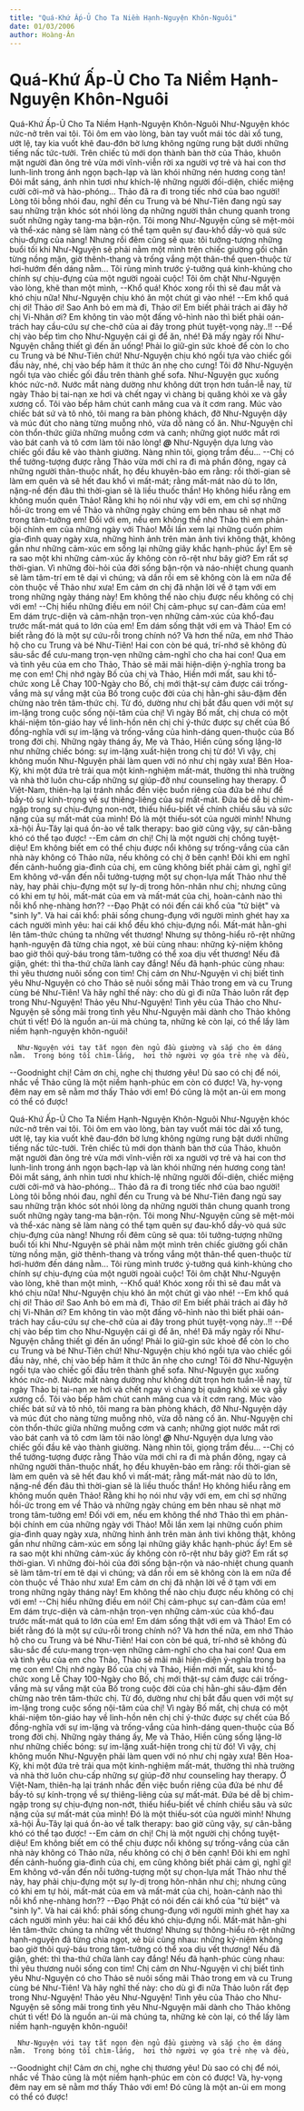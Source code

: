 ```yaml
---
title: "Quá-Khứ Ấp-Ủ Cho Ta Niềm Hạnh-Nguyện Khôn-Nguôi"
date: 01/03/2006
author: Hoàng-Ân
---
```


# Quá-Khứ Ấp-Ủ Cho Ta Niềm Hạnh-Nguyện Khôn-Nguôi

Quá-Khứ Ấp-Ủ Cho Ta Niềm Hạnh-Nguyện Khôn-Nguôi
     Như-Nguyện khóc nức-nở trên vai tôi.  Tôi ôm em vào lòng, bàn tay vuốt mái tóc dài xổ tung, ướt lệ, tay kia vuốt khẽ đau-đớn bờ lưng không ngừng rung bật dưới những tiếng nấc tức-tưởi.  Trên chiếc tủ mới dọn thành bàn thờ của Thảo, khuôn mặt người đàn ông trẻ vừa mới vĩnh-viễn rời xa người vợ trẻ và hai con thơ lunh-linh trong ánh ngọn bạch-lạp và làn khói những nén hương cong tàn!  Đôi mắt sáng, ánh nhìn tươi như khích-lệ những người đối-diện, chiếc miệng cười cởi-mở và hào-phóng...  Thảo đã ra đi trong tiếc nhớ của bao người!  Lòng tôi bỗng nhói đau, nghĩ đến cu Trung và bé Như-Tiên đang ngủ say sau những trận khóc sót nhói lòng dạ những người thân chung quanh trong suốt những ngày tang-ma bận-rộn.  Tôi mong Như-Nguyện cũng sẽ mệt-mỏi và thể-xác nàng sẽ làm nàng có thể tạm quên sự đau-khổ dầy-vò quá sức chịu-đựng của nàng!  Nhưng rồi đêm cũng sẽ qua:  tôi tưởng-tượng những buổi tối khi Như-Nguyện sẽ phải nằm một mình trên chiếc giường gối chăn từng nồng mặn, giờ thênh-thang và trống vắng một thân-thể quen-thuộc từ hơi-hướm đến dáng nằm...  Tôi rùng mình trước ý-tưởng quá kinh-khủng cho chính sự chịu-đựng của một người ngoài cuộc!
      Tôi ôm chặt Như-Nguyện vào lòng, khẽ than một mình,
--Khổ quá!  Khóc xong rồi thì sẽ đau mắt và khó chịu nữa!  Như-Nguyện chịu khó ăn một chút gì vào nhé!
--Em khổ quá chị ơi!  Thảo ơi!  Sao Anh bỏ em mà đi, Thảo ơi!  Em biết phải trách ai đây hở chị Vi-Nhân ơi?  Em không tin vào một đấng vô-hình nào thì biết phải oán-trách hay cầu-cứu sự che-chở của ai đây trong phút tuyệt-vọng này..!!
--Để chị vào bếp tìm cho Như-Nguyện cái gì để ăn, nhé!  Đã mấy ngày rồi Như-Nguyện chẳng thiết gì đến ăn uống!  Phải lo giữ-gìn sức khoẻ để còn lo cho cu Trung và bé Như-Tiên chứ!  Như-Nguyện chịu khó ngồi tựa vào chiếc gối đầu này, nhé, chị vào bếp hâm ít thức ăn nhẹ cho cưng!
      Tôi đỡ Như-Nguyện ngồi tựa vào chiếc gối đầu trên thành ghế sofa.  Như-Nguyện gục xuống khóc nức-nở.  Nước mắt nàng dường như không dứt trọn hơn tuần-lễ nay, từ ngày Thảo bị tai-nạn xe hơi và chết ngay vì chàng bị quăng khỏi xe và gẫy xương cổ.  Tôi vào bếp hâm chút canh măng cua và ít cơm rang.  Múc vào chiếc bát sứ và tô nhỏ, tôi mang ra bàn phòng khách, đỡ Như-Nguyện dậy và múc đút cho nàng từng muỗng nhỏ, vừa dỗ nàng cố ăn.  Như-Nguyện chỉ còn thổn-thức giữa những muỗng cơm và canh;  những giọt nước mắt rơi vào bát canh và tô cơm làm tôi não lòng!
      ***@***
      Như-Nguyện dựa lưng vào chiếc gối đầu kê vào thành giường.  Nàng nhìn tôi, giọng trầm đều...
--Chị có thể tưởng-tượng được rằng Thảo vừa mới chỉ ra đi mà phần đông, ngay cả những người thân-thuộc nhất, họ đều khuyên-bảo em rằng:  rồi thời-gian sẽ làm em quên và sẽ hết đau khổ vì mất-mát;  rằng mất-mát nào dù to lớn, nặng-nề đến đâu thì thời-gian sẽ là liều thuốc thần!  Họ không hiểu rằng em không muốn quên Thảo!  Rằng khi họ nói như vậy với em, em chỉ sợ những hồi-ức trong em về Thảo và những ngày chúng em bên nhau sẽ nhạt mờ trong tâm-tưởng em!  Đối với em, nếu em không thể nhớ Thảo thì em phản-bội chính em của những ngày với Thảo!  Mỗi lần xem lại những cuốn phim gia-đình quay ngày xưa, những hình ảnh trên màn ảnh tivi không thật, không gần như những cảm-xúc em sống lại những giây khắc hạnh-phúc ấy!  Em sẽ ra sao một khi những cảm-xúc ấy không còn rõ-rệt như bây giờ?  Em rất sợ thời-gian.  Vì những đòi-hỏi của đời sống bận-rộn và náo-nhiệt chung quanh sẽ làm tâm-trí em tê dại vì chúng;  và dần rồi em sẽ không còn là em nữa để còn thuộc về Thảo như xưa!  Em cảm ơn chị đã nhận lời về ở tạm với em trong những ngày tháng này!  Em không thể nào chịu được nếu không có chị với em!
--Chị hiểu những điều em nói!  Chị cảm-phục sự can-đảm của em!  Em dám trực-diện và cảm-nhận trọn-vẹn những cảm-xúc của khổ-đau trước mất-mát quá to lớn của em!  Em dám sống thật với em và Thảo!  Em có biết rằng đó là một sự cứu-rỗi trong chính nó?  Và hơn thế nữa, em nhớ Thảo hộ cho cu Trung và bé Như-Tiên!  Hai con còn bé quá, trí-nhớ sẽ không đủ sâu-sắc để cưu-mang trọn-vẹn những cảm-nghĩ cho cha hai con!  Qua em và tình yêu của em cho Thảo, Thảo sẽ mãi mãi hiện-diện ý-nghĩa trong ba mẹ con em!  Chị nhớ ngày Bố của chị và Thảo, Hiền mới mất,  sau khi tổ-chức xong Lễ Chay 100-Ngày cho Bố,  chị mới thật-sự cảm được cái trống-vắng mà sự vắng mặt của Bố trong cuộc đời của chị hằn-ghi sâu-đậm đến chừng nào trên tâm-thức chị.  Từ đó, dường như chị bắt đầu quen với một sự im-lặng trong cuộc sống nội-tâm của chị!  Vì ngày Bố mất, chị chưa có một khái-niệm tôn-giáo hay về linh-hồn nên chị chỉ ý-thức được sự chết của Bố đồng-nghĩa với sự im-lặng và trống-vắng của hình-dáng quen-thuộc của Bố trong đời chị.  Những ngày tháng ấy, Mẹ và Thảo, Hiền cũng sống lặng-lờ như những chiếc bóng:  sự im-lặng xuất-hiện trong chị từ đó!  Vì vậy, chị không muốn Như-Nguyện phải làm quen với nó như chị ngày xưa!  Bên Hoa-Kỳ, khi một đứa trẻ trải qua một kinh-nghiệm mất-mát, thường thì nhà trường và nhà thờ luôn chu-cấp những sự giúp-đỡ như counseling hay therapy.  Ở Việt-Nam, thiên-hạ lại tránh nhắc đến việc buồn riêng của đứa bé như để bầy-tỏ sự kính-trọng về sự thiêng-liêng của sự mất-mát.  Đứa bé dễ bị chìm-ngập trong sự chịu-đựng non-nớt, thiếu hiểu-biết về chính chiều sâu và sức nặng của sự mất-mát của mình!  Đó là một thiếu-sót của người mình!  Nhưng xã-hội Âu-Tây lại quá ồn-ào về talk therapy:  bao giờ cũng vậy, sự cân-bằng khó có thể tạo được!
--Em cảm ơn chị!  Chị là một người chị chồng tuyệt-diệu!  Em không biết em có thể chịu được nổi không sự trống-vắng của căn nhà này không có Thảo nữa, nếu không có chị ở bên cạnh!  Đôi khi em nghĩ đến cảnh-huống gia-đình của chị, em cũng không biết phải cảm gì, nghĩ gì!  Em không vớ-vẩn đến nỗi tưởng-tượng một sự chọn-lựa mất Thảo như thế này, hay phải chịu-đựng một sự ly-dị trong hôn-nhân như chị;  nhưng cũng có khi em tự hỏi,  mất-mát của em và mất-mát của chị,  hoàn-cảnh nào thì nỗi khổ nhẹ-nhàng hơn??
--Đạo Phật có nói đến cái khổ của "tử biệt" và "sinh ly".  Và hai cái khổ: phải sống chung-đụng với người mình ghét hay xa cách người mình yêu: hai cái khổ đều khó chịu-đựng nổi.  Mất-mát hằn-ghi lên tâm-thức chúng ta những vết thương!  Nhưng sự thông-hiểu rõ-rệt những hạnh-nguyện đã từng chia ngọt, xẻ bùi cùng nhau:  những kỷ-niệm không bao giờ thôi quý-báu trong tâm-tưởng có thể xoa dịu vết thương!  Nếu đã giận, ghét:  thì tha-thứ chữa lành cay đắng!  Nếu đã hạnh-phúc cùng nhau: thì yêu thương nuôi sống con tim!  Chị cảm ơn Như-Nguyện vì chị biết tình yêu Như-Nguyện có cho Thảo sẽ nuôi sống mãi Thảo trong em và cu Trung cùng bé Như-Tiên!  Và hãy nghĩ thế này:  cho dù gì đi nữa Thảo luôn rất đẹp trong Như-Nguyện!  Thảo yêu Như-Nguyện!  Tình yêu của Thảo cho Như-Nguyện sẽ sống mãi trong tình yêu Như-Nguyện mãi dành cho Thảo không chút tì vết!  Đó là nguồn an-ủi mà chúng ta, những kẻ còn lại, có thể lấy làm niềm hạnh-nguyện khôn-nguôi!

      Như-Nguyện với tay tắt ngọn đèn ngủ đầu giường và sắp cho êm dáng nằm.  Trong bóng tối chìm-lắng,  hơi thở người vợ góa trẻ nhẹ và đều,
--Goodnight chị!  Cảm ơn chị, nghe chị thương yêu!  Dù sao có chị để nói, nhắc về Thảo cũng là một niềm hạnh-phúc em còn có được!  Và, hy-vọng đêm nay em sẽ nằm mơ thấy Thảo với em!  Đó cũng là một an-ủi em mong có thể có được!

Quá-Khứ Ấp-Ủ Cho Ta Niềm Hạnh-Nguyện Khôn-Nguôi
     Như-Nguyện khóc nức-nở trên vai tôi.  Tôi ôm em vào lòng, bàn tay vuốt mái tóc dài xổ tung, ướt lệ, tay kia vuốt khẽ đau-đớn bờ lưng không ngừng rung bật dưới những tiếng nấc tức-tưởi.  Trên chiếc tủ mới dọn thành bàn thờ của Thảo, khuôn mặt người đàn ông trẻ vừa mới vĩnh-viễn rời xa người vợ trẻ và hai con thơ lunh-linh trong ánh ngọn bạch-lạp và làn khói những nén hương cong tàn!  Đôi mắt sáng, ánh nhìn tươi như khích-lệ những người đối-diện, chiếc miệng cười cởi-mở và hào-phóng...  Thảo đã ra đi trong tiếc nhớ của bao người!  Lòng tôi bỗng nhói đau, nghĩ đến cu Trung và bé Như-Tiên đang ngủ say sau những trận khóc sót nhói lòng dạ những người thân chung quanh trong suốt những ngày tang-ma bận-rộn.  Tôi mong Như-Nguyện cũng sẽ mệt-mỏi và thể-xác nàng sẽ làm nàng có thể tạm quên sự đau-khổ dầy-vò quá sức chịu-đựng của nàng!  Nhưng rồi đêm cũng sẽ qua:  tôi tưởng-tượng những buổi tối khi Như-Nguyện sẽ phải nằm một mình trên chiếc giường gối chăn từng nồng mặn, giờ thênh-thang và trống vắng một thân-thể quen-thuộc từ hơi-hướm đến dáng nằm...  Tôi rùng mình trước ý-tưởng quá kinh-khủng cho chính sự chịu-đựng của một người ngoài cuộc!
      Tôi ôm chặt Như-Nguyện vào lòng, khẽ than một mình,
--Khổ quá!  Khóc xong rồi thì sẽ đau mắt và khó chịu nữa!  Như-Nguyện chịu khó ăn một chút gì vào nhé!
--Em khổ quá chị ơi!  Thảo ơi!  Sao Anh bỏ em mà đi, Thảo ơi!  Em biết phải trách ai đây hở chị Vi-Nhân ơi?  Em không tin vào một đấng vô-hình nào thì biết phải oán-trách hay cầu-cứu sự che-chở của ai đây trong phút tuyệt-vọng này..!!
--Để chị vào bếp tìm cho Như-Nguyện cái gì để ăn, nhé!  Đã mấy ngày rồi Như-Nguyện chẳng thiết gì đến ăn uống!  Phải lo giữ-gìn sức khoẻ để còn lo cho cu Trung và bé Như-Tiên chứ!  Như-Nguyện chịu khó ngồi tựa vào chiếc gối đầu này, nhé, chị vào bếp hâm ít thức ăn nhẹ cho cưng!
      Tôi đỡ Như-Nguyện ngồi tựa vào chiếc gối đầu trên thành ghế sofa.  Như-Nguyện gục xuống khóc nức-nở.  Nước mắt nàng dường như không dứt trọn hơn tuần-lễ nay, từ ngày Thảo bị tai-nạn xe hơi và chết ngay vì chàng bị quăng khỏi xe và gẫy xương cổ.  Tôi vào bếp hâm chút canh măng cua và ít cơm rang.  Múc vào chiếc bát sứ và tô nhỏ, tôi mang ra bàn phòng khách, đỡ Như-Nguyện dậy và múc đút cho nàng từng muỗng nhỏ, vừa dỗ nàng cố ăn.  Như-Nguyện chỉ còn thổn-thức giữa những muỗng cơm và canh;  những giọt nước mắt rơi vào bát canh và tô cơm làm tôi não lòng!
      ***@***
      Như-Nguyện dựa lưng vào chiếc gối đầu kê vào thành giường.  Nàng nhìn tôi, giọng trầm đều...
--Chị có thể tưởng-tượng được rằng Thảo vừa mới chỉ ra đi mà phần đông, ngay cả những người thân-thuộc nhất, họ đều khuyên-bảo em rằng:  rồi thời-gian sẽ làm em quên và sẽ hết đau khổ vì mất-mát;  rằng mất-mát nào dù to lớn, nặng-nề đến đâu thì thời-gian sẽ là liều thuốc thần!  Họ không hiểu rằng em không muốn quên Thảo!  Rằng khi họ nói như vậy với em, em chỉ sợ những hồi-ức trong em về Thảo và những ngày chúng em bên nhau sẽ nhạt mờ trong tâm-tưởng em!  Đối với em, nếu em không thể nhớ Thảo thì em phản-bội chính em của những ngày với Thảo!  Mỗi lần xem lại những cuốn phim gia-đình quay ngày xưa, những hình ảnh trên màn ảnh tivi không thật, không gần như những cảm-xúc em sống lại những giây khắc hạnh-phúc ấy!  Em sẽ ra sao một khi những cảm-xúc ấy không còn rõ-rệt như bây giờ?  Em rất sợ thời-gian.  Vì những đòi-hỏi của đời sống bận-rộn và náo-nhiệt chung quanh sẽ làm tâm-trí em tê dại vì chúng;  và dần rồi em sẽ không còn là em nữa để còn thuộc về Thảo như xưa!  Em cảm ơn chị đã nhận lời về ở tạm với em trong những ngày tháng này!  Em không thể nào chịu được nếu không có chị với em!
--Chị hiểu những điều em nói!  Chị cảm-phục sự can-đảm của em!  Em dám trực-diện và cảm-nhận trọn-vẹn những cảm-xúc của khổ-đau trước mất-mát quá to lớn của em!  Em dám sống thật với em và Thảo!  Em có biết rằng đó là một sự cứu-rỗi trong chính nó?  Và hơn thế nữa, em nhớ Thảo hộ cho cu Trung và bé Như-Tiên!  Hai con còn bé quá, trí-nhớ sẽ không đủ sâu-sắc để cưu-mang trọn-vẹn những cảm-nghĩ cho cha hai con!  Qua em và tình yêu của em cho Thảo, Thảo sẽ mãi mãi hiện-diện ý-nghĩa trong ba mẹ con em!  Chị nhớ ngày Bố của chị và Thảo, Hiền mới mất,  sau khi tổ-chức xong Lễ Chay 100-Ngày cho Bố,  chị mới thật-sự cảm được cái trống-vắng mà sự vắng mặt của Bố trong cuộc đời của chị hằn-ghi sâu-đậm đến chừng nào trên tâm-thức chị.  Từ đó, dường như chị bắt đầu quen với một sự im-lặng trong cuộc sống nội-tâm của chị!  Vì ngày Bố mất, chị chưa có một khái-niệm tôn-giáo hay về linh-hồn nên chị chỉ ý-thức được sự chết của Bố đồng-nghĩa với sự im-lặng và trống-vắng của hình-dáng quen-thuộc của Bố trong đời chị.  Những ngày tháng ấy, Mẹ và Thảo, Hiền cũng sống lặng-lờ như những chiếc bóng:  sự im-lặng xuất-hiện trong chị từ đó!  Vì vậy, chị không muốn Như-Nguyện phải làm quen với nó như chị ngày xưa!  Bên Hoa-Kỳ, khi một đứa trẻ trải qua một kinh-nghiệm mất-mát, thường thì nhà trường và nhà thờ luôn chu-cấp những sự giúp-đỡ như counseling hay therapy.  Ở Việt-Nam, thiên-hạ lại tránh nhắc đến việc buồn riêng của đứa bé như để bầy-tỏ sự kính-trọng về sự thiêng-liêng của sự mất-mát.  Đứa bé dễ bị chìm-ngập trong sự chịu-đựng non-nớt, thiếu hiểu-biết về chính chiều sâu và sức nặng của sự mất-mát của mình!  Đó là một thiếu-sót của người mình!  Nhưng xã-hội Âu-Tây lại quá ồn-ào về talk therapy:  bao giờ cũng vậy, sự cân-bằng khó có thể tạo được!
--Em cảm ơn chị!  Chị là một người chị chồng tuyệt-diệu!  Em không biết em có thể chịu được nổi không sự trống-vắng của căn nhà này không có Thảo nữa, nếu không có chị ở bên cạnh!  Đôi khi em nghĩ đến cảnh-huống gia-đình của chị, em cũng không biết phải cảm gì, nghĩ gì!  Em không vớ-vẩn đến nỗi tưởng-tượng một sự chọn-lựa mất Thảo như thế này, hay phải chịu-đựng một sự ly-dị trong hôn-nhân như chị;  nhưng cũng có khi em tự hỏi,  mất-mát của em và mất-mát của chị,  hoàn-cảnh nào thì nỗi khổ nhẹ-nhàng hơn??
--Đạo Phật có nói đến cái khổ của "tử biệt" và "sinh ly".  Và hai cái khổ: phải sống chung-đụng với người mình ghét hay xa cách người mình yêu: hai cái khổ đều khó chịu-đựng nổi.  Mất-mát hằn-ghi lên tâm-thức chúng ta những vết thương!  Nhưng sự thông-hiểu rõ-rệt những hạnh-nguyện đã từng chia ngọt, xẻ bùi cùng nhau:  những kỷ-niệm không bao giờ thôi quý-báu trong tâm-tưởng có thể xoa dịu vết thương!  Nếu đã giận, ghét:  thì tha-thứ chữa lành cay đắng!  Nếu đã hạnh-phúc cùng nhau: thì yêu thương nuôi sống con tim!  Chị cảm ơn Như-Nguyện vì chị biết tình yêu Như-Nguyện có cho Thảo sẽ nuôi sống mãi Thảo trong em và cu Trung cùng bé Như-Tiên!  Và hãy nghĩ thế này:  cho dù gì đi nữa Thảo luôn rất đẹp trong Như-Nguyện!  Thảo yêu Như-Nguyện!  Tình yêu của Thảo cho Như-Nguyện sẽ sống mãi trong tình yêu Như-Nguyện mãi dành cho Thảo không chút tì vết!  Đó là nguồn an-ủi mà chúng ta, những kẻ còn lại, có thể lấy làm niềm hạnh-nguyện khôn-nguôi!

      Như-Nguyện với tay tắt ngọn đèn ngủ đầu giường và sắp cho êm dáng nằm.  Trong bóng tối chìm-lắng,  hơi thở người vợ góa trẻ nhẹ và đều,
--Goodnight chị!  Cảm ơn chị, nghe chị thương yêu!  Dù sao có chị để nói, nhắc về Thảo cũng là một niềm hạnh-phúc em còn có được!  Và, hy-vọng đêm nay em sẽ nằm mơ thấy Thảo với em!  Đó cũng là một an-ủi em mong có thể có được!
